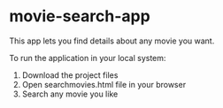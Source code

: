 # movie-search-app

This app lets you find details about any movie you want.

To run the application in your local system:

1. Download the project files
2. Open searchmovies.html file in your browser
3. Search any movie you like
